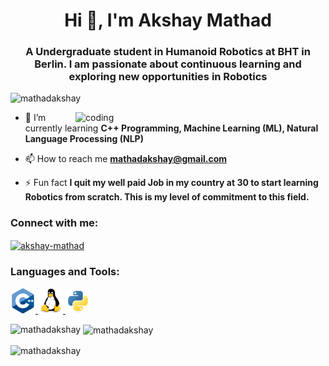 <h1 align="center">Hi 👋, I'm Akshay Mathad</h1>
<h3 align="center">A Undergraduate student in Humanoid Robotics at BHT in Berlin. I am passionate about continuous learning and exploring new opportunities in Robotics</h3>

<p align="left"> <img src="https://komarev.com/ghpvc/?username=mathadakshay&label=Profile%20views&color=0e75b6&style=flat" alt="mathadakshay" /> </p>

<img align="right" alt="coding" width="400" src="https://user-images.githubusercontent.com/55389276/140866485-8fb1c876-9a8f-4d6a-98dc-08c4981eaf70.gif">

- 🌱 I’m currently learning **C++ Programming, Machine Learning (ML), Natural Language Processing (NLP)**

- 📫 How to reach me **mathadakshay@gmail.com**

- ⚡ Fun fact **I quit my well paid Job in my country at 30 to start learning Robotics from scratch. This is my level of commitment to this field.**

<h3 align="left">Connect with me:</h3>
<p align="left">
<a href="https://linkedin.com/in/akshay-mathad" target="blank"><img align="center" src="https://raw.githubusercontent.com/rahuldkjain/github-profile-readme-generator/master/src/images/icons/Social/linked-in-alt.svg" alt="akshay-mathad" height="30" width="40" /></a>
</p>

<h3 align="left">Languages and Tools:</h3>
<p align="left"> <a href="https://www.w3schools.com/cpp/" target="_blank" rel="noreferrer"> <img src="https://raw.githubusercontent.com/devicons/devicon/master/icons/cplusplus/cplusplus-original.svg" alt="cplusplus" width="40" height="40"/> </a> <a href="https://www.linux.org/" target="_blank" rel="noreferrer"> <img src="https://raw.githubusercontent.com/devicons/devicon/master/icons/linux/linux-original.svg" alt="linux" width="40" height="40"/> </a> <a href="https://www.python.org" target="_blank" rel="noreferrer"> <img src="https://raw.githubusercontent.com/devicons/devicon/master/icons/python/python-original.svg" alt="python" width="40" height="40"/> </a> </p>

<p><img align="left" src="https://github-readme-stats.vercel.app/api/top-langs?username=mathadakshay&show_icons=true&locale=en&layout=compact" alt="mathadakshay" /></p>

<p>&nbsp;<img align="center" src="https://github-readme-stats.vercel.app/api?username=mathadakshay&show_icons=true&locale=en" alt="mathadakshay" /></p>

<p><img align="center" src="https://github-readme-streak-stats.herokuapp.com/?user=mathadakshay&" alt="mathadakshay" /></p>
